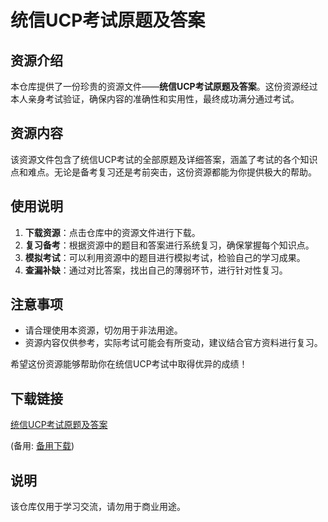 # 统信UCP考试原题及答案

## 资源介绍

本仓库提供了一份珍贵的资源文件——**统信UCP考试原题及答案**。这份资源经过本人亲身考试验证，确保内容的准确性和实用性，最终成功满分通过考试。

## 资源内容

该资源文件包含了统信UCP考试的全部原题及详细答案，涵盖了考试的各个知识点和难点。无论是备考复习还是考前突击，这份资源都能为你提供极大的帮助。

## 使用说明

1. **下载资源**：点击仓库中的资源文件进行下载。
2. **复习备考**：根据资源中的题目和答案进行系统复习，确保掌握每个知识点。
3. **模拟考试**：可以利用资源中的题目进行模拟考试，检验自己的学习成果。
4. **查漏补缺**：通过对比答案，找出自己的薄弱环节，进行针对性复习。

## 注意事项

- 请合理使用本资源，切勿用于非法用途。
- 资源内容仅供参考，实际考试可能会有所变动，建议结合官方资料进行复习。

希望这份资源能够帮助你在统信UCP考试中取得优异的成绩！

## 下载链接
[统信UCP考试原题及答案](https://pan.quark.cn/s/92de2cb1ed48) 

(备用: [备用下载](https://pan.baidu.com/s/1zzX_5wuWCElWmzbFhQbLCA?pwd=1234))

## 说明

该仓库仅用于学习交流，请勿用于商业用途。
